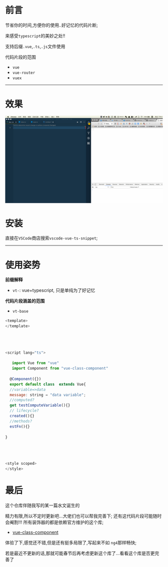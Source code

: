 # 前言

节省你的时间,方便你的使用..好记忆的代码片断;

来感受`typescript`的美妙之处!!

支持后缀`.vue`,`.ts`,`.js`文件使用

代码片段的范围

- `vue`
- `vue-router`
- `vuex`


---

# 效果

![performance](./gif/performance.gif)


# 安装

直接在`VSCode`商店搜索`vscode-vue-ts-snippet`;


----

# 使用姿势

**前缀解释**

- `vt-`: vue+typescript, 只是单纯为了好记忆

**代码片段涵盖的范围**


- `vt-base`

```javascript
<template>
</template>




<script lang="ts">

   import Vue from "vue"
   import Component from "vue-class-component"

  @Component({})
  export default class  extends Vue{
  //variable=>data
  message: string = "data variable";
  //computed?
  get testComputeVariable(){}
  // lifecycle?
  created(){}
  //methods?
  estFn(){}

}




<style scoped>
</style>
```


# 最后

这个仓库伴随我写的某一篇水文诞生的

精力有限,所以不定时更新吧...大佬们也可以帮我完善下;
还有这代码片段可能随时会阉割!!!
所有装饰器的都是依赖官方维护的这个库;

 - [vue-class-component](https://github.com/vuejs/vue-class-component)

体验了下,感觉还不错,但是还有挺多局限了,写起来不如 `ng4`那样畅快;

若是最近不更新的话,那就可能春节后再考虑更新这个库了...看看这个库是否更完善了
